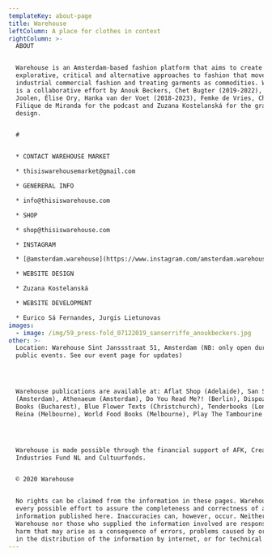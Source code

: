 ```yaml
---
templateKey: about-page
title: Warehouse
leftColumn: A place for clothes in context
rightColumn: >-
  ABOUT


  Warehouse is an Amsterdam-based fashion platform that aims to create space for
  explorative, critical and alternative approaches to fashion that move beyond
  industrial commercial fashion and treating garments as commodities. Warehouse
  is a collaborative effort by Anouk Beckers, Chet Bugter (2019-2022), Elisa van
  Joolen, Élise Ory, Hanka van der Voet (2018-2023), Femke de Vries, Chinouk
  Filique de Miranda for the podcast and Zuzana Kostelanská for the graphic
  design.


  # 


  * CONTACT WAREHOUSE MARKET

  * thisiswarehousemarket@gmail.com

  * GENERERAL INFO

  * info@thisiswarehouse.com

  * SHOP

  * shop@thisiswarehouse.com

  * INSTAGRAM

  * [@amsterdam.warehouse](https://www.instagram.com/amsterdam.warehouse)

  * WEBSITE DESIGN

  * Zuzana Kostelanská

  * WEBSITE DEVELOPMENT 

  * Eurico Sá Fernandes, Jurgis Lietunovas
images:
  - image: /img/59_press-fold_07122019_sanserriffe_anoukbeckers.jpg
other: >-
  Location: Warehouse Sint Janssstraat 51, Amsterdam (NB: only open during
  public events. See our event page for updates)




  Warehouse publications are available at: Aflat Shop (Adelaide), San Serriffe
  (Amsterdam), Athenaeum (Amsterdam), Do You Read Me?! (Berlin), Dispozitiv
  Books (Bucharest), Blue Flower Texts (Christchurch), Tenderbooks (London),
  Reina (Melbourne), World Food Books (Melbourne), Play The Tambourine (online).




  Warehouse is made possible through the financial support of AFK, Creative
  Industries Fund NL and Cultuurfonds.


  © 2020 Warehouse


  No rights can be claimed from the information in these pages. Warehouse makes
  every possible effort to assure the completeness and correctness of all
  information published here. Inaccuracies can, however, occur. Neither
  Warehouse nor those who supplied the information involved are responsible for
  harm that may arise as a consequence of errors, problems caused by or inherent
  in the distribution of the information by internet, or for technical failures.
---
```



